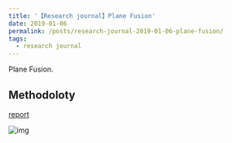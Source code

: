```yaml
---
title: '【Research journal】Plane Fusion'
date: 2019-01-06
permalink: /posts/research-journal-2019-01-06-plane-fusion/
tags:
  - research journal
---
```


Plane Fusion.

## Methodoloty

<a href="http://sunqinxuan.github.io/files/research-journal-2019-01-06-plane-fusion.pdf">report</a>

![img](https://sunqinxuan.github.io/images/posts-research-journal-2019-01-06-img1.jpg)





